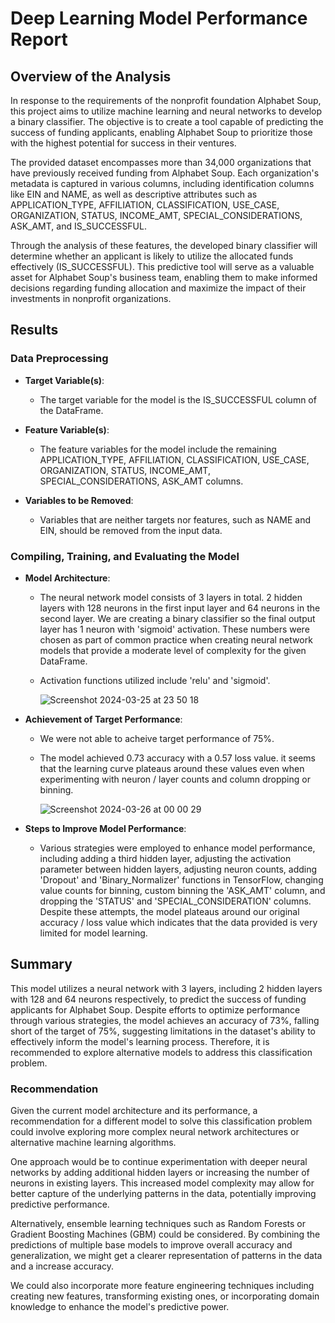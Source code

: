 # Deep Learning Model Performance Report

## Overview of the Analysis

In response to the requirements of the nonprofit foundation Alphabet Soup, this project aims to utilize machine learning and neural networks to develop a binary classifier. The objective is to create a tool capable of predicting the success of funding applicants, enabling Alphabet Soup to prioritize those with the highest potential for success in their ventures.

The provided dataset encompasses more than 34,000 organizations that have previously received funding from Alphabet Soup. Each organization's metadata is captured in various columns, including identification columns like EIN and NAME, as well as descriptive attributes such as APPLICATION_TYPE, AFFILIATION, CLASSIFICATION, USE_CASE, ORGANIZATION, STATUS, INCOME_AMT, SPECIAL_CONSIDERATIONS, ASK_AMT, and IS_SUCCESSFUL.

Through the analysis of these features, the developed binary classifier will determine whether an applicant is likely to utilize the allocated funds effectively (IS_SUCCESSFUL). This predictive tool will serve as a valuable asset for Alphabet Soup's business team, enabling them to make informed decisions regarding funding allocation and maximize the impact of their investments in nonprofit organizations.

## Results

### Data Preprocessing

- **Target Variable(s)**:
  - The target variable for the model is the IS_SUCCESSFUL column of the DataFrame.

- **Feature Variable(s)**:
  - The feature variables for the model include the remaining APPLICATION_TYPE, AFFILIATION, CLASSIFICATION, USE_CASE, ORGANIZATION, STATUS, INCOME_AMT, SPECIAL_CONSIDERATIONS, ASK_AMT columns.

- **Variables to be Removed**:
  - Variables that are neither targets nor features, such as NAME and EIN, should be removed from the input data.

### Compiling, Training, and Evaluating the Model

- **Model Architecture**:
  - The neural network model consists of 3 layers in total. 2 hidden layers with 128 neurons in the first input layer and 64 neurons in the second layer. We are creating a binary classifier so the final output layer has 1 neuron with 'sigmoid' activation. These numbers were chosen as part of common practice when creating neural network models that provide a moderate level of complexity for the given DataFrame. 
  - Activation functions utilized include 'relu' and 'sigmoid'.

    ![Screenshot 2024-03-25 at 23 50 18](https://github.com/imnana18/deep-learning-challenge/assets/147445115/9b04e4e0-a7cf-40db-92da-9e92384d9d9f)

- **Achievement of Target Performance**:
  - We were not able to acheive target performance of 75%. 
  - The model achieved 0.73 accuracy with a 0.57 loss value. it seems that the learning curve plateaus around these values even when experimenting with neuron / layer counts and column dropping or binning.

    ![Screenshot 2024-03-26 at 00 00 29](https://github.com/imnana18/deep-learning-challenge/assets/147445115/671c5a2e-6bef-4a17-a72b-7b849d785ba0)

- **Steps to Improve Model Performance**:
  - Various strategies were employed to enhance model performance, including adding a third hidden layer, adjusting the activation parameter between hidden layers, adjusting neuron counts, adding 'Dropout' and 'Binary_Normalizer' functions in TensorFlow, changing value counts for binning, custom binning the 'ASK_AMT' column, and dropping the 'STATUS' and 'SPECIAL_CONSIDERATION' columns. Despite these attempts, the model plateaus around our original accuracy / loss value which indicates that the data provided is very limited for model learning.

## Summary

This model utilizes a neural network with 3 layers, including 2 hidden layers with 128 and 64 neurons respectively, to predict the success of funding applicants for Alphabet Soup. Despite efforts to optimize performance through various strategies, the model achieves an accuracy of 73%, falling short of the target of 75%, suggesting limitations in the dataset's ability to effectively inform the model's learning process. Therefore, it is recommended to explore alternative models to address this classification problem.

### Recommendation

Given the current model architecture and its performance, a recommendation for a different model to solve this classification problem could involve exploring more complex neural network architectures or alternative machine learning algorithms.

One approach would be to continue experimentation with deeper neural networks by adding additional hidden layers or increasing the number of neurons in existing layers. This increased model complexity may allow for better capture of the underlying patterns in the data, potentially improving predictive performance.

Alternatively, ensemble learning techniques such as Random Forests or Gradient Boosting Machines (GBM) could be considered. By combining the predictions of multiple base models to improve overall accuracy and generalization, we might get a clearer representation of patterns in the data and a increase accuracy.

We could also incorporate more feature engineering techniques including creating new features, transforming existing ones, or incorporating domain knowledge to enhance the model's predictive power.
